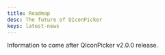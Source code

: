 ```yaml
---
title: Roadmap
desc: The future of QIconPicker
keys: latest-news
---
```

Information to come after QIconPicker v2.0.0 release.
